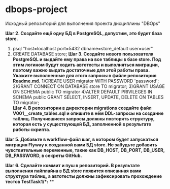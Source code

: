 # dbops-project
Исходный репозиторий для выполнения проекта дисциплины "DBOps"

**Шаг 2. Создайте ещё одну БД в PostgreSQL, допустим, это будет база store.** 
 1) psql "host=localhost port=5432 dbname=store_default user=user"
 2) CREATE DATABASE store;
**Шаг 3. Создайте нового пользователя PostgreSQL и выдайте ему права на все таблицы в базе store. Под этим логином будут ходить автотесты и выполняться миграции, поэтому важно выдать достаточные для этой работы права. Укажите выполненные для этого запросы в файле репозитория Readme.md.**
1)CREATE USER migrator WITH PASSWORD 'password';
2)GRANT CONNECT ON DATABASE store TO migrator;
3)GRANT USAGE ON SCHEMA public TO migrator
4)ALTER DEFAULT PRIVILEGES IN SCHEMA public GRANT SELECT, INSERT, UPDATE, DELETE ON TABLES TO migrator;  
**Шаг 4. В репозитории в директории migrations создайте файл V001__create_tables.sql и опишите в нём DDL-запросы на создание таблиц. Получившиеся запросы должны повторять структуру, которая есть у существующей БД, заполненной в результате работы скрипта.**


**Шаг 5. Добавьте в workflow-файл шаг, в котором будет запускаться миграция Flyway к созданной вами БД store. Не забудьте добавить чувствительные переменные, такие как DB_HOST, DB_PORT, DB_USER, DB_PASSWORD, в секреты GitHub.**



**Шаг 6. Сделайте коммит и пуш в репозиторий. В результате выполнения пайплайна в БД store появится описанная вами структура таблиц, а автотесты должны зафиксировать прохождение тестов TestTask1/*:**
**
